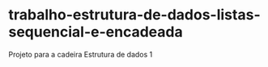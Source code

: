 # trabalho-estrutura-de-dados-listas-sequencial-e-encadeada
Projeto para a cadeira Estrutura de dados 1
